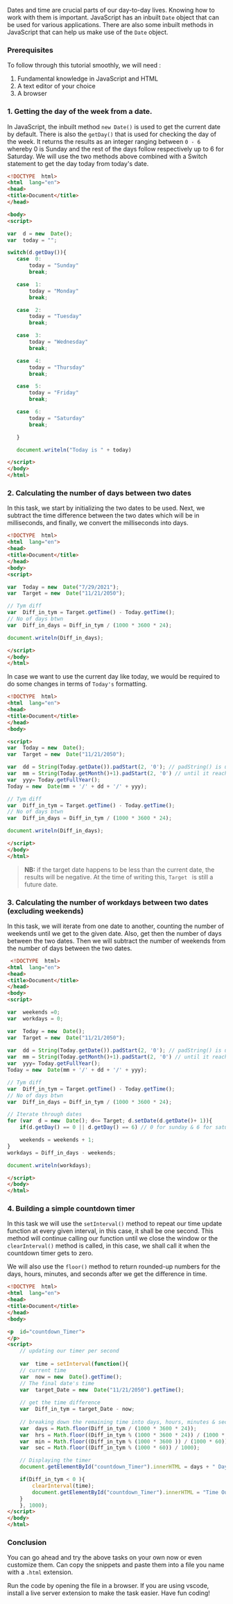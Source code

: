 ﻿
Dates and time are crucial parts of our day-to-day lives. Knowing how to work with them is important. JavaScript has an inbuilt `Date` object that can be used for various applications. There are also some inbuilt methods in JavaScript that can help us make use of the `Date` object.

### Prerequisites
To follow through this tutorial smoothly, we will need :
 1. Fundamental knowledge in JavaScript and HTML
 2. A text editor of your choice
 3. A browser
 
 ### 1. Getting the day of the week from a date.
 In JavaScript, the inbuilt method `new Date()` is used to get the current date by default. There is also the `getDay()` that is used for checking the day of the week. It returns the results as an integer ranging between `0 - 6` whereby 0 is Sunday and the rest of the days follow respectively up to 6 for Saturday. We will use the two methods above combined with a Switch statement to get the day today from today's date.
 ````HTML
 <!DOCTYPE  html>
<html  lang="en">
<head>
<title>Document</title>
</head>

<body>
<script>

var  d = new  Date();
var  today = "";

switch(d.getDay()){
	case  0:
		today = "Sunday"
		break;

	case  1:
		today = "Monday"
		break;

	case  2:
		today = "Tuesday"
		break;

	case  3:
		today = "Wednesday"
		break;

	case  4:
		today = "Thursday"
		break;

	case  5:
		today = "Friday"
		break;

	case  6:
		today = "Saturday"
		break;

	}

	document.writeln("Today is " + today)

</script>
</body>
</html>
````

### 2. Calculating the number of days between two dates
In this task, we start by initializing the two dates to be used. Next, we subtract the time difference between the two dates which will be in milliseconds, and finally, we convert the milliseconds into days.
````HTML
<!DOCTYPE  html>
<html  lang="en">
<head>
<title>Document</title>
</head>
<body>
<script>

var  Today = new  Date("7/29/2021");
var  Target = new  Date("11/21/2050");

// Tym diff
var  Diff_in_tym = Target.getTime() - Today.getTime();
// No of days btwn
var  Diff_in_days = Diff_in_tym / (1000 * 3600 * 24);

document.writeln(Diff_in_days);

</script>
</body>
</html>
```` 
In case we want to use the current day like today, we would be required to do some changes in terms of  `Today's` formatting.

````HTML
<!DOCTYPE  html>
<html  lang="en">
<head>
<title>Document</title>
</head>
<body>

<script>
var  Today = new  Date();
var  Target = new  Date("11/21/2050");

var  dd = String(Today.getDate()).padStart(2, '0'); // padString() is used to pad strings in js
var  mm = String(Today.getMonth()+1).padStart(2, '0') // until it reaches the provided length
var  yyy= Today.getFullYear();
Today = new  Date(mm + '/' + dd + '/' + yyy);

// Tym diff
var  Diff_in_tym = Target.getTime() - Today.getTime();
// No of days btwn
var  Diff_in_days = Diff_in_tym / (1000 * 3600 * 24);

document.writeln(Diff_in_days);

</script>
</body>
</html>
````

> **NB:** if the target date happens to be less than the current date, the results will be negative. At the time of writing this, `Target ` is still a future date.

### 3. Calculating the number of workdays between two dates (excluding weekends)
In this task, we will iterate from one date to another, counting the number of weekends until we get to the given date. Also, get then the number of days between the two dates. Then we will subtract the number of weekends from the number of days between the two dates.
````HTML
 <!DOCTYPE  html>
<html  lang="en">
<head>
<title>Document</title>
</head>
<body>
<script>

var  weekends =0;
var  workdays = 0;

var  Today = new  Date();
var  Target = new  Date("11/21/2050");
  
var  dd = String(Today.getDate()).padStart(2, '0'); // padString() is used to pad strings in js
var  mm = String(Today.getMonth()+1).padStart(2, '0') // until it reaches the provided length
var  yyy= Today.getFullYear();
Today = new  Date(mm + '/' + dd + '/' + yyy);

// Tym diff
var  Diff_in_tym = Target.getTime() - Today.getTime();
// No of days btwn
var  Diff_in_days = Diff_in_tym / (1000 * 3600 * 24);

// Iterate through dates
for (var  d = new  Date(); d<= Target; d.setDate(d.getDate()+ 1)){
	if(d.getDay() == 0 || d.getDay() == 6) // 0 for sunday & 6 for saturday

	weekends = weekends + 1;
}
workdays = Diff_in_days - weekends;

document.writeln(workdays);

</script>
</body>
</html>
````

### 4. Building a simple countdown timer
In this task we will use the `setInterval()` method to repeat our time update function at every given interval, in this case, it shall be one second.
This method will continue calling our function until we close the window or the `clearInterval()` method is called, in this case, we shall call it when the countdown timer gets to zero. 

We will also use the `floor()` method to return rounded-up numbers for the days, hours, minutes, and seconds after we get the difference in time.
````HTML
<!DOCTYPE  html>
<html  lang="en">
<head>
<title>Document</title>
</head>
<body>

<p  id="countdown_Timer">
</p>
<script>
	// updating our timer per second
	
	var  time = setInterval(function(){
	// current time
	var  now = new  Date().getTime();
	// The final date's time
	var  target_Date = new  Date("11/21/2050").getTime();
	
	// get the time difference
	var  Diff_in_tym = target_Date - now;
	
	// breaking down the remaining time into days, hours, minutes & seconds
	var  days = Math.floor(Diff_in_tym / (1000 * 3600 * 24));
	var  hrs = Math.floor((Diff_in_tym % (1000 * 3600 * 24)) / (1000 * 3600));
	var  min = Math.floor((Diff_in_tym % (1000 * 3600 )) / (1000 * 60));
	var  sec = Math.floor((Diff_in_tym % (1000 * 60)) / 1000);

	// Displaying the timer
	document.getElementById("countdown_Timer").innerHTML = days + " Days " + hrs + " Hrs " + min + " min " + sec + " sec ";

	if(Diff_in_tym < 0 ){
		clearInterval(time);
		document.getElementById("countdown_Timer").innerHTML = "Time Out";
	}
	}, 1000);
</script>
</body>
</html>
````

### Conclusion 
 You can go ahead and try the above tasks on your own now or even customize them. Can copy the snippets and paste them into a file you name with a `.html` extension.
  
Run the code by opening the file in a browser. If you are using vscode, install a live server extension to make the task easier. Have fun coding!
